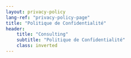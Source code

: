 ```yaml
---
layout: privacy-policy
lang-ref: "privacy-policy-page"
title: "Politique de Confidentialité"
header:
    title: "Consulting"
    subtitle: "Politique de Confidentialité"
    class: inverted
---
```

